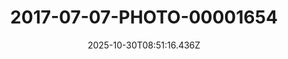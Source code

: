 ---
title: "2017-07-07-PHOTO-00001654"
description: ""
image: "/uploads/photos/1761814276435-2017-07-07-PHOTO-00001654.webp"
display: "/uploads/photos/1761814276435-2017-07-07-PHOTO-00001654-display.webp"
thumbnail: "/uploads/photos/1761814276435-2017-07-07-PHOTO-00001654-thumb.webp"
width: 1600
height: 1066
featured: false
date: 2025-10-30T08:51:16.436Z
order: 0
---